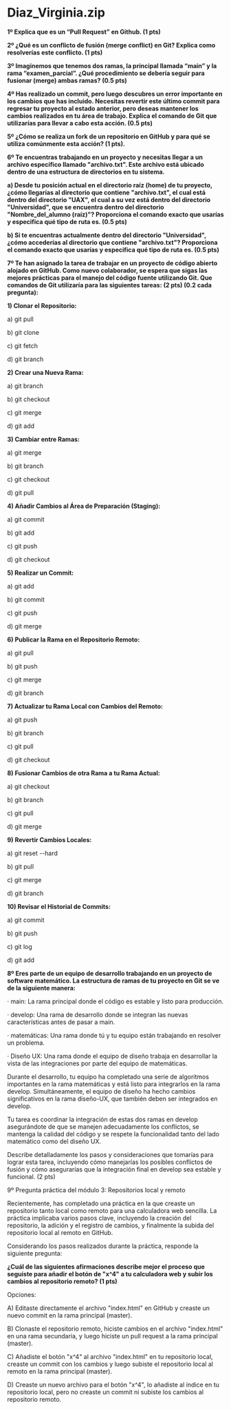 # Diaz_Virginia.zip
**1º Explica que es un “Pull Request” en Github. (1 pts)**


**2º ¿Qué es un conflicto de fusión (merge conflict) en Git? Explica como resolverías este conflicto. (1 pts)**

**3º Imaginemos que tenemos dos ramas, la principal llamada “main” y la rama “examen_parcial”. ¿Qué procedimiento se debería seguir para fusionar (merge) ambas ramas? (0.5 pts)**

**4º Has realizado un commit, pero luego descubres un error importante en los cambios que has incluido. Necesitas revertir este último commit para regresar tu proyecto al estado anterior, pero deseas mantener los cambios realizados en tu área de trabajo. Explica el comando de Git que utilizarías para llevar a cabo esta acción. (0.5 pts)**


**5º ¿Cómo se realiza un fork de un repositorio en GitHub y para qué se utiliza comúnmente esta acción? (1 pts).**

**6º Te encuentras trabajando en un proyecto y necesitas llegar a un archivo específico llamado "archivo.txt". Este archivo está ubicado dentro de una estructura de directorios en tu sistema.**

**a)      Desde tu posición actual en el directorio raíz (home) de tu proyecto, ¿cómo llegarías al directorio que contiene "archivo.txt", el cual está dentro del directorio "UAX", el cual a su vez está dentro del directorio "Universidad", que se encuentra dentro del directorio "Nombre_del_alumno (raíz)"? Proporciona el comando exacto que usarías y especifica qué tipo de ruta es. (0.5 pts)**

**b)       Si te encuentras actualmente dentro del directorio "Universidad", ¿cómo accederías al directorio que contiene "archivo.txt"? Proporciona el comando exacto que usarías y especifica qué tipo de ruta es. (0.5 pts)**

**7º Te han asignado la tarea de trabajar en un proyecto de código abierto alojado en GitHub. Como nuevo colaborador, se espera que sigas las mejores prácticas para el manejo del código fuente utilizando Git. Que comandos de Git utilizaría para las siguientes tareas: (2 pts) (0.2 cada pregunta):**



**1) Clonar el Repositorio:**

a) git pull

b) git clone

c) git fetch

d) git branch

**2) Crear una Nueva Rama:**

a) git branch

b) git checkout

c) git merge

d) git add

**3) Cambiar entre Ramas:**

a) git merge

b) git branch

c) git checkout

d) git pull

**4) Añadir Cambios al Área de Preparación (Staging):**

a) git commit

b) git add

c) git push

d) git checkout

**5) Realizar un Commit:**

a) git add

b) git commit

c) git push

d) git merge

**6) Publicar la Rama en el Repositorio Remoto:**

a) git pull

b) git push

c) git merge

d) git branch

**7) Actualizar tu Rama Local con Cambios del Remoto:**

a) git push

b) git branch

c) git pull

d) git checkout

**8) Fusionar Cambios de otra Rama a tu Rama Actual:**

a) git checkout

b) git branch

c) git pull

d) git merge

**9) Revertir Cambios Locales:**

a) git reset --hard

b) git pull

c) git merge

d) git branch

**10) Revisar el Historial de Commits:**

a) git commit

b) git push

c) git log

d) git add


**8º Eres parte de un equipo de desarrollo trabajando en un proyecto de software matemático. La estructura de ramas de tu proyecto en Git se ve de la siguiente manera:**

·         main: La rama principal donde el código es estable y listo para producción.

·         develop: Una rama de desarrollo donde se integran las nuevas características antes de pasar a main.

·         matemáticas: Una rama donde tú y tu equipo están trabajando en resolver un problema.

·         Diseño UX: Una rama donde el equipo de diseño trabaja en desarrollar la vista de las integraciones por parte del equipo de matemáticas.

Durante el desarrollo, tu equipo ha completado una serie de algoritmos importantes en la rama matemáticas y está listo para integrarlos en la rama develop. Simultáneamente, el equipo de diseño ha hecho cambios significativos en la rama diseño-UX, que también deben ser integrados en develop.

Tu tarea es coordinar la integración de estas dos ramas en develop asegurándote de que se manejen adecuadamente los conflictos, se mantenga la calidad del código y se respete la funcionalidad tanto del lado matemático como del diseño UX.

Describe detalladamente los pasos y consideraciones que tomarías para lograr esta tarea, incluyendo cómo manejarías los posibles conflictos de fusión y cómo asegurarías que la integración final en develop sea estable y funcional. (2 pts)

9º Pregunta práctica del módulo 3: Repositorios local y remoto

Recientemente, has completado una práctica en la que creaste un repositorio tanto local como remoto para una calculadora web sencilla. La práctica implicaba varios pasos clave, incluyendo la creación del repositorio, la adición y el registro de cambios, y finalmente la subida del repositorio local al remoto en GitHub.


Considerando los pasos realizados durante la práctica, responde la siguiente pregunta:

**¿Cuál de las siguientes afirmaciones describe mejor el proceso que seguiste para añadir el botón de "x^4" a tu calculadora web y subir los cambios al repositorio remoto? (1 pts)**

Opciones:

A) Editaste directamente el archivo "index.html" en GitHub y creaste un nuevo commit en la rama principal (master).

B) Clonaste el repositorio remoto, hiciste cambios en el archivo "index.html" en una rama secundaria, y luego hiciste un pull request a la rama principal (master).

C) Añadiste el botón "x^4" al archivo "index.html" en tu repositorio local, creaste un commit con los cambios y luego subiste el repositorio local al remoto en la rama principal (master).

D) Creaste un nuevo archivo para el botón "x^4", lo añadiste al índice en tu repositorio local, pero no creaste un commit ni subiste los cambios al repositorio remoto.

